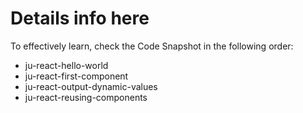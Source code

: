 # Details info here #

To effectively learn, check the Code Snapshot in the following order:


- ju-react-hello-world
- ju-react-first-component
- ju-react-output-dynamic-values
- ju-react-reusing-components